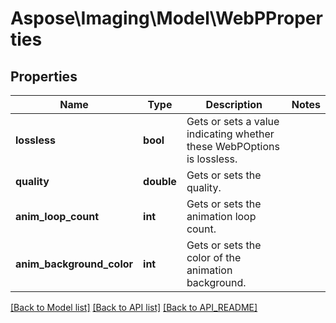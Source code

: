 # Aspose\Imaging\Model\WebPProperties

## Properties
Name | Type | Description | Notes
------------ | ------------- | ------------- | -------------
**lossless** | **bool** | Gets or sets a value indicating whether these WebPOptions is lossless. | 
**quality** | **double** | Gets or sets the quality. | 
**anim_loop_count** | **int** | Gets or sets the animation loop count. | 
**anim_background_color** | **int** | Gets or sets the color of the animation background. | 

[[Back to Model list]](API_README.md#documentation-for-models) [[Back to API list]](API_README.md#documentation-for-api-endpoints) [[Back to API_README]](API_README.md)

